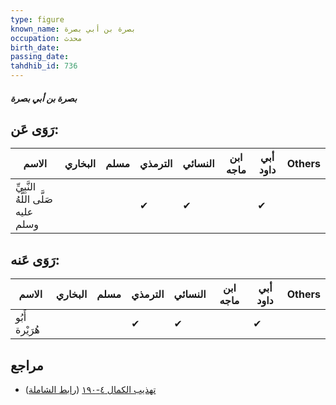 ```yaml
---
type: figure
known_name: بصرة بن أبي بصرة
occupation: محدث
birth_date:
passing_date:
tahdhib_id: 736
---
```

##### بصرة بن أبي بصرة

## رَوَى عَن:
| الاسم                               | البخاري | مسلم | الترمذي | النسائي | ابن ماجه | أبي داود | Others |
| ----------------------------------- | ------- | ---- | ------- | ------- | -------- | -------- | ------ |
| النَّبِيِّ صَلَّى اللَّهُ عليه وسلم |         |      | ✔       | ✔       |          | ✔        |        |
## رَوَى عَنه:
| الاسم          | البخاري | مسلم | الترمذي | النسائي | ابن ماجه | أبي داود | Others |
| -------------- | ------- | ---- | ------- | ------- | -------- | -------- | ------ |
| أَبُو هُرَيْرة |         |      | ✔       | ✔       |          | ✔        |        |
## مراجع
- [تهذيب الكمال ٤-١٩٠](obsidian://open?vault=Tahdhib-al-Kamal&file=Figures/٧٣٦-بصرة%20بن%20أبي%20بصرة) ([رابط الشاملة](https://shamela.ws/book/3722/1704))